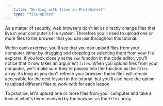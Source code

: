 ```yaml
---
    title: "Working with files in ProtoSchool"
    type: "file-upload"
---
```


As a matter of security, web browsers don't let us directly change files that live in your computer's file system. Therefore you'll need to upload one or more files to the browser that you can use throughout this tutorial.

Within each exercise, you'll see that you can upload files from your computer either by dragging and dropping or selecting them from your file explorer. If you look closely at the `run` function in the code editor, you'll notice that it now takes an argument `files`. When you upload files from your computer, we'll make sure they're passed into the function as the `files` array. As long as you don't refresh your browser, these files will remain accessible for the next lesson in the tutorial, but you'll also have the option to upload different files to work with for each lesson.

To practice, let's upload one or more files from your computer and take a look at what's been received by the browser as the `files` array.
